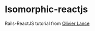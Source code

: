 # Isomorphic-reactjs

Rails-ReactJS tutorial from [Olivier Lance](https://medium.com/technically-speaking/isomorphic-reactjs-app-with-ruby-on-rails-part-1-server-side-rendering-8438bbb1ea1c)